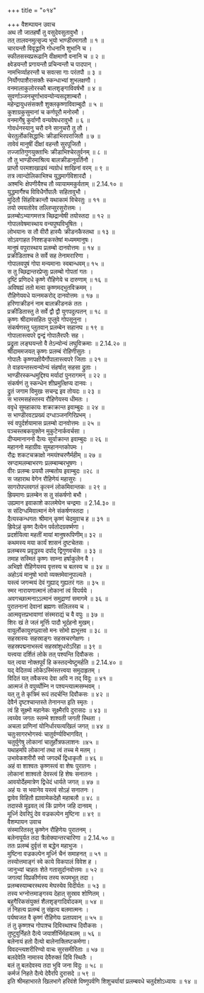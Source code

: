 +++
title = "०१४"

+++
वैशम्पायन उवाच  
अथ तौ जातहर्षौ तु वसुदेवसुतावुभौ ।  
तत् तालवनमुत्सृज्य भूयो भाण्डीरमागतौ ॥ १ ॥  
चारयन्तौ विवृद्धानि गोधनानि शुभानि च ।  
स्फीतसस्यप्ररूढानि वीक्षमाणौ वनानि च ॥ २ ॥  
क्ष्वेडयन्तौ प्रगायन्तौ प्रचिन्वन्तौ च पादपान् ।  
नामभिर्व्याहरन्तौ च सवत्सा गाः परंतपौ ॥ ३ ॥  
निर्योगपाशैरासक्तैः स्कन्धाभ्यां शुभलक्षणौ ।  
वनमालाकुलोरस्कौ बालशृङ्गाविवर्षभौ ॥ ४ ॥  
सुवर्णाञ्जनचूर्णाभावन्योन्यसदृशाम्बरौ ।  
महेन्द्रायुधसंसक्तौ शुक्लकृष्णाविवाम्बुदौ ॥ ५ ॥  
कुशाग्रकुसुमानां च कर्णपूरौ मनोरमौ ।  
वनमार्गेषु कुर्वाणौ वन्यवेषधरावुभौ ॥ ६ ॥  
गोवर्धनस्यानु चरौ वने सानुचरौ तु तौ ।  
चेरतुर्लोकसिद्धाभिः क्रीडाभिरपराजितौ ॥ ७ ॥  
तावेवं मानुषीं दीक्षां वहन्तौ सुरपूजितौ ।  
तज्जातिगुणयुक्ताभिः क्रीडाभिश्चेरतुर्वनम् ॥ ८ ॥  
तौ तु भाण्डीरमाश्रित्य बालक्रीडानुवर्तिनौ ।  
प्राप्तौ परमशाखाढ्यं न्यग्रोधं शाखिनां वरम् ॥ ९ ॥  
तत्र त्वान्दोलिकाभिश्च युद्धमार्गविशारदौ ।  
अश्मभिः क्षेपणीयैश्च तौ व्यायाममकुर्वताम् ॥ 2.14.१० ॥  
युद्धमार्गैश्च विविधैर्गोपालैः सहितावुभौ ।  
मुदितौ सिंहविक्रान्तौ यथाकामं विचेरतुः ॥ ११ ॥  
तयो रमयतोरेव तल्लिप्सुरसुरोत्तमः ।  
प्रलम्बोऽभ्यागमत्तत्र च्छिद्रान्वेषी तयोस्तदा ॥ १२ ॥  
गोपालवेषमास्थाय वन्यपुष्पविभूषितः ।  
लोभयानः स तौ वीरौ हास्यैः क्रीडनकैस्तथा ॥ १३ ॥  
सोऽवगाहत निश्शङ्कस्तेषां मध्यममानुषः।  
मानुषं वपुरास्थाय प्रलम्बो दानवोत्तमः ॥ १४ ॥  
प्रक्रीडिताश्च ते सर्वे सह तेनामरारिणा ।  
गोपालवपुषं गोपा मन्यमानाः स्वबान्धवम्॥ १५ ॥  
स तु च्छिद्रान्तरप्रेप्सुः प्रलम्बो गोपतां गतः ।  
दृष्टिं प्रणिदधे कृष्णे रौहिणेये च दारुणाम् ॥ १६ ॥  
अविषह्यं ततो मत्वा कृष्णमद्भुतविक्रमम् ।  
रौहिणेयवधे यत्नमकरोद् दानवोत्तमः ॥ १७ ॥  
हरिणाक्रीडनं नाम बालक्रीडनकं ततः ।  
प्रक्रीडितास्तु ते सर्वे द्वौ द्वौ युगपदुत्पतन् ॥ १८ ॥  
कृष्णः श्रीदामसहितः पुप्लुवे गोपसूनुना ।  
संकर्षणस्तु प्लुतवान् प्रलम्बेन सहानघ ॥ १९ ॥  
गोपालास्त्वपरे द्वन्द्वं गोपालैरपरैः सह ।  
प्रद्रुता लङ्घयन्तो वै तेऽन्योन्यं लघुविक्रमाः ॥ 2.14.२० ॥  
श्रीदाममजयत् कृष्णः प्रलम्बं रोहिणीसुतः ।  
गोपालैः कृष्णपक्षीयैर्गोपालास्त्वपरे जिताः ॥ २१ ॥  
ते वाहयन्तस्त्वन्योन्यं संहर्षात् सहसा द्रुताः ।  
भाण्डीरस्कन्धमुद्दिश्य मर्यादां पुनरागमन् ॥ २२ ॥  
संकर्षणं तु स्कन्धेन शीघ्रमुत्क्षिप्य दानवः ।  
द्रुतं जगाम विमुखः सचन्द्र इव तोयदः ॥ २३ ॥  
स भारमसहंस्तस्य रौहिणेयस्य धीमतः ।  
ववृधे सुमहाकायः शक्राक्रान्त इवाम्बुदः ॥ २४ ॥  
स भाण्डीरवटप्रख्यं दग्धाञ्जनगिरिप्रभम् ।  
स्वं वपुर्दर्शयामास प्रलम्बो दानवोत्तमः ॥ २५ ॥  
पञ्चस्तबकयुक्तेन मुकुटेनार्कवर्चसा ।  
दीप्यमानाननो दैत्यः सूर्याक्रान्त इवाम्बुदः ॥ २६ ॥  
महाननो महाग्रीवः सुमहानन्तकोपमः ।  
रौद्रः शकटचक्राक्षो नमयंश्चरणैर्महीम् ॥ २७ ॥  
स्रग्दामलम्बाभरणः प्रलम्बाम्बरभूषणः ।  
वीरः प्रलम्बः प्रययौ लम्बतोय इवाम्बुदः ॥२८ ॥  
स जहाराथ वेगेन रौहिणेयं महासुरः ।  
सागरोपप्लवगतं कृत्स्नं लोकमिवान्तकः ॥ २९ ॥  
ह्रियमाणः प्रलम्बेन स तु संकर्षणो बभौ ।  
उह्यमान इवाकाशे कालमेघेन चन्द्रमाः ॥ 2.14.३० ॥  
स संदिग्धमिवात्मानं मेने संकर्षणस्तदा ।  
दैत्यस्कन्धगतः श्रीमान् कृष्णं चेदमुवाच ह ॥ ३१ ॥  
ह्रियेऽहं कृष्ण दैत्येन पर्वतोदग्रवर्ष्मणा ।  
प्रदर्शयित्वा महतीं मायां मानुषरूपिणीम्॥ ३२ ॥  
कथमस्य मया कार्यं शासनं दुष्टचेतसः ।  
प्रलम्बस्य प्रवृद्धस्य दर्पाद् द्विगुणवर्चसः ॥ ३३ ॥  
तमाह सस्मितं कृष्णः साम्ना हर्षाकुलेन वै ।  
अभिज्ञो रौहिणेयस्य वृत्तस्य च बलस्य च ॥ ३४ ॥  
अहोऽयं मानुषो भावो व्यक्तमेवानुपाल्यते ।  
यस्त्वं जगन्मयं देवं गुह्याद् गुह्यतरं गतः ॥ ३५ ॥  
स्मर नारायणात्मानं लोकानां त्वं विपर्यये ।  
अवगच्छात्मनाऽऽत्मानं समुद्राणां समागमे ॥ ३६ ॥  
पुरातनानां देवानां ब्रह्मणः सलिलस्य च ।  
आत्मवृत्तप्रभावाणां संस्मराद्यं च वै वपुः ॥ ३७ ॥  
शिरः खं ते जलं मूर्त्तिः पादौ भूर्दहनो मुखम्।  
वायुर्लोकायुरुछ्वासो मनः सोमो ह्यभूत्तव ॥ ३८ ॥  
सहस्रास्यः सहस्राङ्गः सहस्रचरणेक्षणः ।  
सहस्रपद्मनाभस्त्वं सहस्रांशुधरोऽरिहा ॥ ३९ ॥  
यत्त्वया दर्शितं लोके तत् पश्यन्ति दिवौकसः ।  
यत् त्वया नोक्तपूर्वं हि कस्तदन्वेष्टुमर्हति ॥ 2.14.४० ॥  
यद् वेदितव्यं लोकेऽस्मिंस्तत्त्वया समुदाहृतम् ।  
विदितं यत् तवैकस्य देवा अपि न तद् विदुः ॥ ४१ ॥  
आत्मजं ते वपुर्व्योम्नि न पश्यन्त्यात्मसम्भवम् ।  
यत् तु ते कृत्रिमं रूपं तदर्चन्ति दिवौकसः ॥ ४२ ॥  
देवैर्न दृष्टश्चान्तस्ते तेनानन्त इति स्मृतः ।  
त्वं हि सूक्ष्मो महानेकः सूक्ष्मैरपि दुरासदः ॥ ४३ ॥  
त्वय्येव जगतः स्तम्भे शाश्वती जगती स्थिता ।  
अचला प्राणिनां योनिर्धारयत्यखिलं जगत् ॥ ४४ ॥  
चतुःसागरभोगस्वंः चातुर्वर्ण्यविभागवित् ।  
चतुर्युगेषु लोकानां चातुर्होत्रफलाशनः ॥४५ ॥  
यथाहमपि लोकानां तथा त्वं तच्च मे मतम् ।  
उभावेकशरीरौ स्वो जगदर्थे द्विधाकृतौ ॥ ४६ ॥  
अहं वा शाश्वतः कृष्णस्त्वं वा शेषः पुरातनः ।  
लोकानां शाश्वतो देवस्त्वं हि शेषः सनातनः ।  
आवयोर्देहमात्रेण द्विधेदं धार्यते जगत् ॥ ४७ ॥  
अहं यः स भवानेव यस्त्वं सोऽहं सनातनः ।  
द्वावेव विहितौ ह्यावामेकदेहौ महाबलौ ॥ ४८ ॥  
तदास्से मूढवत् त्वं किं प्राणेन जहि दानवम् ।  
मूर्ध्नि देवरिपुं देव वज्रकल्पेन मुष्टिना ॥ ४९ ॥  
वैशम्पायन उवाच  
संस्मारितस्तु कृष्णेन रौहिणेयः पुरातनम् ।  
बलेनापूर्यत तदा त्रैलोक्यान्तरचारिणा ॥ 2.14.५० ॥  
ततः प्रलम्बं दुर्वृत्तं स बद्धेन महाभुजः ।  
मुष्टिना वज्रकल्पेन मूर्ध्नि चैनं समाहनत् ॥ ५१ ॥  
तस्योत्तमाङ्गं स्वे काये विकपालं विवेश ह ।  
जानुभ्यां चाहतः शेते गतासुर्दानवोत्तमः ॥ ५२ ॥  
जगत्यां विप्रकीर्णस्य तस्य रूपमभूत् तदा ।  
प्रलम्बस्याम्बरस्थस्य मेघस्येव विदीर्यतः ॥ ५३ ॥  
तस्य भग्नोत्तमाङ्गस्य देहात् सुस्राव शोणितम् ।  
बहुगैरिकसंयुक्तं शैलशृङ्गादिवोदकम् ॥ ५४ ॥  
तं निहत्य प्रलम्बं तु संहृत्य बलमात्मनः ।  
पर्यष्वजत वै कृष्णं रौहिणेयः प्रतापवान् ॥ ५५ ॥  
तं तु कृष्णश्च गोपाश्च दिविस्थाश्च दिवौकसः ।  
तुष्टुवुर्निहते दैत्ये जयाशीर्भिर्महाबलम् ॥ ५६ ॥  
बलेनायं हतो दैत्यो बालेनाक्लिष्टकर्मणा।  
विवदन्त्यशरीरिण्यो वाचः सुरसमीरिताः ॥ ५७ ॥  
बलदेवेति नामास्य देवैरुक्तं दिवि स्थितैः ।  
बलं तु बलदेवस्य तदा भुवि जना विदुः ॥ ५८ ॥  
कर्मजं निहते दैत्ये देवैरपि दुरासदे ॥ ५९ ॥  
इति श्रीमहाभारते खिलभागे हरिवंशे विष्णुपर्वणि शिशुचर्यायां प्रलम्बवधे चतुर्दशोऽध्यायः ॥ १४ ॥